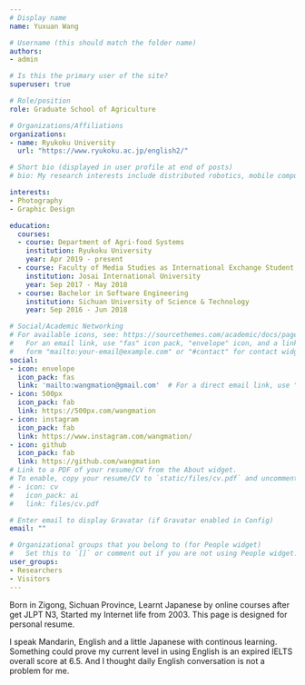 ```yaml
---
# Display name
name: Yuxuan Wang

# Username (this should match the folder name)
authors:
- admin

# Is this the primary user of the site?
superuser: true

# Role/position
role: Graduate School of Agriculture

# Organizations/Affiliations
organizations:
- name: Ryukoku University
  url: "https://www.ryukoku.ac.jp/english2/"

# Short bio (displayed in user profile at end of posts)
# bio: My research interests include distributed robotics, mobile computing and programmable matter.

interests:
- Photography
- Graphic Design

education:
  courses:
  - course: Department of Agri-food Systems
    institution: Ryukoku University
    year: Apr 2019 - present
  - course: Faculty of Media Studies as International Exchange Student
    institution: Josai International University
    year: Sep 2017 - May 2018
  - course: Bachelor in Software Engineering
    institution: Sichuan University of Science & Technology
    year: Sep 2016 - Jun 2018

# Social/Academic Networking
# For available icons, see: https://sourcethemes.com/academic/docs/page-builder/#icons
#   For an email link, use "fas" icon pack, "envelope" icon, and a link in the
#   form "mailto:your-email@example.com" or "#contact" for contact widget.
social:
- icon: envelope
  icon_pack: fas
  link: 'mailto:wangmation@gmail.com'  # For a direct email link, use "mailto:test@example.org".
- icon: 500px
  icon_pack: fab
  link: https://500px.com/wangmation
- icon: instagram
  icon_pack: fab
  link: https://www.instagram.com/wangmation/
- icon: github
  icon_pack: fab
  link: https://github.com/wangmation
# Link to a PDF of your resume/CV from the About widget.
# To enable, copy your resume/CV to `static/files/cv.pdf` and uncomment the lines below.
# - icon: cv
#   icon_pack: ai
#   link: files/cv.pdf

# Enter email to display Gravatar (if Gravatar enabled in Config)
email: ""

# Organizational groups that you belong to (for People widget)
#   Set this to `[]` or comment out if you are not using People widget.
user_groups:
- Researchers
- Visitors
---
```


Born in Zigong, Sichuan Province, Learnt Japanese by online courses after get JLPT N3, Started my Internet life from 2003. This page is designed for personal resume.

I speak Mandarin, English and a little Japanese with continous learning. Something could prove my current level in using English is an expired IELTS overall score at 6.5. And I thought daily English conversation is not a problem for me. 